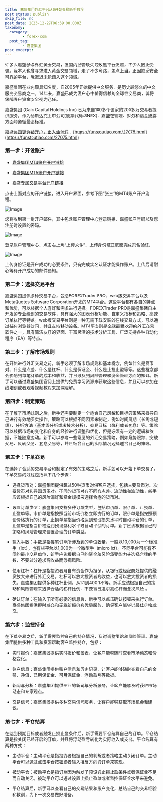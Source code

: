 ```yaml
---
title: 嘉盛集团外汇平台从0开始交易新手教程
post_status: publish
skip_file: no
post_date: 2023-12-29T06:39:00.000Z
taxonomy:
  category:
        - forex-com
  post_tag:
        - 嘉盛集团
post_excerpt: 
---
```

许多人渴望参与外汇黄金交易，但国内监管缺失导致黑平台泛滥，不少人因此受骗。我本人也曾寻求进入黄金交易领域，走了不少弯路，差点上当。正因缺乏安全可靠的平台，我迟迟未能踏入这个领域。

嘉盛集团在业内颇具知名度，自2005年开始提供中文服务，是历史最悠久的中文服务交易商之一。14年来，嘉盛已成为客户心中值得信赖的全球性交易商，其将保障客户资金安全视为己任。

嘉盛集团 (Gain Capital Holdings Inc) 已为来自180多个国家的200多万交易者提供服务。作为纳斯达克上市公司(股票代码:SNEX)，嘉盛在管理、财务和信息披露方面均遵循最高标准。

[嘉盛集团更详细开户，出入金流程](https://funstoutiao.com/27075.html)：[https://funstoutiao.com/27075.html](https://funstoutiao.com/27075.html)

### 第一步：开设账户

* [嘉盛集团MT4账户开户链接](https://s.ssgg.net/jsmt4)

* [嘉盛集团MT5账户开户链接](https://s.ssgg.net/jsmt5)

* [嘉盛专属交易平台开户链接](https://s.ssgg.net/js)

点击上面对应的开户链接，进入开户界面，参考下图“张三”的MT4账户开户流程。

![Image](https://prod-files-secure.s3.us-west-2.amazonaws.com/39ed1227-6d7d-4570-be36-9ccd4a2c4241/7a167aea-686b-400d-af59-4e18eb607a40/640.png?X-Amz-Algorithm=AWS4-HMAC-SHA256&X-Amz-Content-Sha256=UNSIGNED-PAYLOAD&X-Amz-Credential=ASIAZI2LB466Y4LTZPJ4%2F20250726%2Fus-west-2%2Fs3%2Faws4_request&X-Amz-Date=20250726T101308Z&X-Amz-Expires=3600&X-Amz-Security-Token=IQoJb3JpZ2luX2VjEDAaCXVzLXdlc3QtMiJGMEQCIAGiIkWYAsN8deLL3N2eXJnrEuVV6ZC6NNbkOQSx4hHkAiB%2FV9KuMfzq5rdzhDEKlk19Zd%2FpbyQgJuYpRCX1NmjA%2BCr%2FAwhZEAAaDDYzNzQyMzE4MzgwNSIMtHy7oIhJT8EWH9spKtwDfuxY6ULFsBrXyIJqP6ryPDwHdm%2FmF9f0KYMsZDNgSRmffYn%2FtzL3t0pjxeilmrBVnxpnOoqbSp0%2BM%2BQpMfMeUDFLGsqk9O0Ux2DyMZdPd0XnhiKQIkCFEoI3iaA4s56sWsq23%2FiDAXmy6JHqbpTD%2BjaWqFM3LvJ802Bqluaw1oo%2FkACOudDFa9kjDOVBO5Jjo4LxHmWTyObOtHdHRYoWe6xC6VGDgxyGHf2WET1BqxpQgXeS%2B7vmYb3lAtUczyDJHmktx93J1Z10d5YoqsFkCsknbHsIkMUkb2nFAYJkXrydi2rsP20DEhUtZGcswORnq5yZa5iMWRuk2t%2BUHyDTDQFwBGxPvCJ6l%2FDuPMuCJPbsxQEu9IwKU1tsBF7Ja%2FuZ7gdE7jGsPIWaxX0wSF%2Fl7WAKsAqAz58FsmfKcqi6ulzTts8k%2BSsWevCr3Ik6dmphC7cKXWQS47vEW%2FrKWmpUz%2Ba6bUbtbm9iUrj5pePYWZyKSQCAr21deI%2FoRMzfmjfuufJmKWwamaRqDhQXC8fPX6Q5kduNYQietM7nUdcP3vvjrvDlVljnq1%2BQIzbHUa5y43kqksFU5Z%2FgsyF4ebcsV%2BhK3qRmnrb92zlgVRrk9hIIhqLs5YYiSxQOVmkwvpGSxAY6pgFl7Ci2EWGNSuFk%2FVysFXdrSUjKVL1%2BjBml8iXmx%2FLHtEbl%2FxqLuwD3dUmH6JOAAZC0dNYBZy7TjD0K2KM42p0bVOzhCggSeJ6Gs65k6zmQ6QL2P1MMOpraLC6qlNs%2FcOj6ngAcevKyQQC0Nyxelgo%2BC56KSdyEHayPoGRwhWRG8s0pcggu7xos82s5qBcDOcSCpl3%2F54x7N8OfmoK0HR%2BGgw8hJE0A&X-Amz-Signature=d025fcdb65fe14ff53f663f14e3fddc66370b21859ceaa7d23d357b97bcbc6b8&X-Amz-SignedHeaders=host&x-amz-checksum-mode=ENABLED&x-id=GetObject)

您将收到第一封开户邮件，其中包含账户管理中心登录链接、嘉盛账户号码以及您注册时设置的密码。

![Image](https://prod-files-secure.s3.us-west-2.amazonaws.com/39ed1227-6d7d-4570-be36-9ccd4a2c4241/eaa1c6b3-2877-4284-a0e1-530e222c27fb/image.png?X-Amz-Algorithm=AWS4-HMAC-SHA256&X-Amz-Content-Sha256=UNSIGNED-PAYLOAD&X-Amz-Credential=ASIAZI2LB466Y4LTZPJ4%2F20250726%2Fus-west-2%2Fs3%2Faws4_request&X-Amz-Date=20250726T101308Z&X-Amz-Expires=3600&X-Amz-Security-Token=IQoJb3JpZ2luX2VjEDAaCXVzLXdlc3QtMiJGMEQCIAGiIkWYAsN8deLL3N2eXJnrEuVV6ZC6NNbkOQSx4hHkAiB%2FV9KuMfzq5rdzhDEKlk19Zd%2FpbyQgJuYpRCX1NmjA%2BCr%2FAwhZEAAaDDYzNzQyMzE4MzgwNSIMtHy7oIhJT8EWH9spKtwDfuxY6ULFsBrXyIJqP6ryPDwHdm%2FmF9f0KYMsZDNgSRmffYn%2FtzL3t0pjxeilmrBVnxpnOoqbSp0%2BM%2BQpMfMeUDFLGsqk9O0Ux2DyMZdPd0XnhiKQIkCFEoI3iaA4s56sWsq23%2FiDAXmy6JHqbpTD%2BjaWqFM3LvJ802Bqluaw1oo%2FkACOudDFa9kjDOVBO5Jjo4LxHmWTyObOtHdHRYoWe6xC6VGDgxyGHf2WET1BqxpQgXeS%2B7vmYb3lAtUczyDJHmktx93J1Z10d5YoqsFkCsknbHsIkMUkb2nFAYJkXrydi2rsP20DEhUtZGcswORnq5yZa5iMWRuk2t%2BUHyDTDQFwBGxPvCJ6l%2FDuPMuCJPbsxQEu9IwKU1tsBF7Ja%2FuZ7gdE7jGsPIWaxX0wSF%2Fl7WAKsAqAz58FsmfKcqi6ulzTts8k%2BSsWevCr3Ik6dmphC7cKXWQS47vEW%2FrKWmpUz%2Ba6bUbtbm9iUrj5pePYWZyKSQCAr21deI%2FoRMzfmjfuufJmKWwamaRqDhQXC8fPX6Q5kduNYQietM7nUdcP3vvjrvDlVljnq1%2BQIzbHUa5y43kqksFU5Z%2FgsyF4ebcsV%2BhK3qRmnrb92zlgVRrk9hIIhqLs5YYiSxQOVmkwvpGSxAY6pgFl7Ci2EWGNSuFk%2FVysFXdrSUjKVL1%2BjBml8iXmx%2FLHtEbl%2FxqLuwD3dUmH6JOAAZC0dNYBZy7TjD0K2KM42p0bVOzhCggSeJ6Gs65k6zmQ6QL2P1MMOpraLC6qlNs%2FcOj6ngAcevKyQQC0Nyxelgo%2BC56KSdyEHayPoGRwhWRG8s0pcggu7xos82s5qBcDOcSCpl3%2F54x7N8OfmoK0HR%2BGgw8hJE0A&X-Amz-Signature=68debc9fdaf0ad79d414a75fdaff26be3d970e6c4580797c9b3b5598dfaea63f&X-Amz-SignedHeaders=host&x-amz-checksum-mode=ENABLED&x-id=GetObject)

登录账户管理中心，点击右上角“上传文件”，上传身份证正反面完成实名验证。

![Image](https://prod-files-secure.s3.us-west-2.amazonaws.com/39ed1227-6d7d-4570-be36-9ccd4a2c4241/54090639-09fc-46b4-a135-e0289f707147/image.png?X-Amz-Algorithm=AWS4-HMAC-SHA256&X-Amz-Content-Sha256=UNSIGNED-PAYLOAD&X-Amz-Credential=ASIAZI2LB466Y4LTZPJ4%2F20250726%2Fus-west-2%2Fs3%2Faws4_request&X-Amz-Date=20250726T101308Z&X-Amz-Expires=3600&X-Amz-Security-Token=IQoJb3JpZ2luX2VjEDAaCXVzLXdlc3QtMiJGMEQCIAGiIkWYAsN8deLL3N2eXJnrEuVV6ZC6NNbkOQSx4hHkAiB%2FV9KuMfzq5rdzhDEKlk19Zd%2FpbyQgJuYpRCX1NmjA%2BCr%2FAwhZEAAaDDYzNzQyMzE4MzgwNSIMtHy7oIhJT8EWH9spKtwDfuxY6ULFsBrXyIJqP6ryPDwHdm%2FmF9f0KYMsZDNgSRmffYn%2FtzL3t0pjxeilmrBVnxpnOoqbSp0%2BM%2BQpMfMeUDFLGsqk9O0Ux2DyMZdPd0XnhiKQIkCFEoI3iaA4s56sWsq23%2FiDAXmy6JHqbpTD%2BjaWqFM3LvJ802Bqluaw1oo%2FkACOudDFa9kjDOVBO5Jjo4LxHmWTyObOtHdHRYoWe6xC6VGDgxyGHf2WET1BqxpQgXeS%2B7vmYb3lAtUczyDJHmktx93J1Z10d5YoqsFkCsknbHsIkMUkb2nFAYJkXrydi2rsP20DEhUtZGcswORnq5yZa5iMWRuk2t%2BUHyDTDQFwBGxPvCJ6l%2FDuPMuCJPbsxQEu9IwKU1tsBF7Ja%2FuZ7gdE7jGsPIWaxX0wSF%2Fl7WAKsAqAz58FsmfKcqi6ulzTts8k%2BSsWevCr3Ik6dmphC7cKXWQS47vEW%2FrKWmpUz%2Ba6bUbtbm9iUrj5pePYWZyKSQCAr21deI%2FoRMzfmjfuufJmKWwamaRqDhQXC8fPX6Q5kduNYQietM7nUdcP3vvjrvDlVljnq1%2BQIzbHUa5y43kqksFU5Z%2FgsyF4ebcsV%2BhK3qRmnrb92zlgVRrk9hIIhqLs5YYiSxQOVmkwvpGSxAY6pgFl7Ci2EWGNSuFk%2FVysFXdrSUjKVL1%2BjBml8iXmx%2FLHtEbl%2FxqLuwD3dUmH6JOAAZC0dNYBZy7TjD0K2KM42p0bVOzhCggSeJ6Gs65k6zmQ6QL2P1MMOpraLC6qlNs%2FcOj6ngAcevKyQQC0Nyxelgo%2BC56KSdyEHayPoGRwhWRG8s0pcggu7xos82s5qBcDOcSCpl3%2F54x7N8OfmoK0HR%2BGgw8hJE0A&X-Amz-Signature=4b193687e1ef2b72229d96dbdaadf441788e1bfbc8fbe7cb06d872021a0ae91d&X-Amz-SignedHeaders=host&x-amz-checksum-mode=ENABLED&x-id=GetObject)

上传身份证是开户成功的必要条件，只有完成实名认证才能操作账户。上传后请耐心等待开户成功的邮件通知。

### 第二步：选择交易平台

嘉盛集团提供多种交易平台，包括FOREXTrader PRO、web版交易平台以及MetaQuotes Software Corporation开发的MT4平台。这些平台都有各自的特点和优势，可以根据个人喜好和需求进行选择。FOREXTrader PRO是嘉盛集团自主开发的专业级别的交易软件，具有强大的图表分析功能、自定义指标和策略、高速订单执行等特点。web版交易平台则是一种无需下载安装的在线交易方式，可以通过任何浏览器访问，并且支持移动设备。MT4平台则是全球最受欢迎的外汇交易软件之一，具有简洁友好的界面、丰富灵活的技术分析工具、广泛支持各种自动化程序（EA）等特点。

### 第三步：了解市场规则

在开始进行外汇交易之前，新手必须了解市场规则和基本概念，例如什么是货币对、什么是点差、什么是杠杆、什么是保证金、什么是止损止盈等等。这些概念都会影响到每笔订单的成本和收益，并且涉及到风险管理和资金管理方面的知识。新手可以通过嘉盛集团官网上提供的免费学习资源来获取这些信息，并且可以参加在线培训或者观看视频教程来加深理解。

### 第四步：制定策略

在了解了市场规则之后，新手还需要制定一个适合自己风格和目标的策略来指导自己进行有效地买卖操作。策略可以根据不同因素来制定，例如时间周期（长线或短线）、分析方法（基本面分析或者技术分析）、交易目标（盈利或者套息）等。策略可以根据市场的变化和自身的经验进行调整和优化，但是必须有一定的逻辑和依据，不能随意变动。新手可以参考一些常见的外汇交易策略，例如趋势跟踪、突破交易、反转交易、套息交易等，并且结合自己的实际情况选择适合自己的策略。

### 第五步：下单交易

在选择了合适的交易平台和制定了有效的策略之后，新手就可以开始下单交易了。下单交易的过程包括以下几个步骤：

* 选择货币对：嘉盛集团提供超过50种货币对供客户选择，包括主要货币对、次要货币对和异国货币对。不同的货币对有不同的点差、流动性和波动性，新手应该根据自己的风险偏好和资金规模来选择合适的货币对。

* 设置订单类型：嘉盛集团支持多种订单类型，包括市价单、限价单、止损单、止盈单等。市价单是指按照当前市场价格立即执行的订单，限价单是指按照预设价格执行的订单，止损单是指当价格达到预设损失水平时自动平仓的订单，止盈单是指当价格达到预设盈利水平时自动平仓的订单。新手应该根据自己的策略和风险管理来设置合理的订单类型。

* 输入手数：手数是指每笔订单所涉及到的单位数量，一般以10,000为一个标准手（lot），也有些平台以1,000为一个微型手（micro lot）。不同平台可能有不同的最小交易单位，新手应该根据自己的资金和风险承受能力来选择合适的手数，不要过分追求高收益而忽视风险。

* 使用杠杆：杠杆是指投资者用自有资金作为担保，从银行或经纪商处提供的融资放大来进行外汇交易。杠杆可以放大投资者的收益，也可以放大投资者的损失。嘉盛集团提供多种杠杆比例，从1:1到400:1不等。新手应该根据自己的策略和风险管理来选择合适的杠杆比例，不要盲目追求高杠杆而忽视风险 。

* 确认订单：在输入了所有必要的信息后，新手可以点击确认按钮来执行订单。嘉盛集团提供即时成交和无重新报价的优质服务，确保客户能够以最佳价格成交。

### 第六步：监控持仓

在下单交易之后，新手需要监控自己的持仓情况，及时调整策略和风险管理。嘉盛集团提供多种工具和资源帮助客户监控持仓，包括：

* 实时报价：嘉盛集团提供实时报价和图表，让客户能够随时查看市场动态和价格变化。

* 账户信息：嘉盛集团提供账户信息和历史记录，让客户能够随时查看自己的余额、净值、已用保证金、可用保证金、浮动盈亏等数据。

* 新闻与分析：嘉盛集团提供专业的新闻与分析服务，让客户能够及时获取市场动态和专家观点。

* 交易信号：嘉盛集团提供多种交易信号服务，让客户能够获取市场机会和建议。

### 第七步：平仓结算

在达到预期目标或者触发止损止盈条件后，新手需要平仓结算自己的订单。平仓结算是指关闭已经开启的订单，并且将浮动盈亏转化为实际收入或支出。平仓结算有两种方式：

* 主动平仓：主动平仓是指投资者根据自己的判断或者策略主动关闭订单。主动平仓可以通过点击平仓按钮或者输入相反方向的订单来实现。

* 被动平仓：被动平仓是指订单因为触发了预设的止损止盈条件或者保证金不足而自动关闭。被动平仓可以通过设置止损止盈单或者监控保证金水平来避免。

* 平仓结算后，新手可以查看自己的交易结果和账户变化，总结自己的交易经验和教训，为下一次交易做好准备。